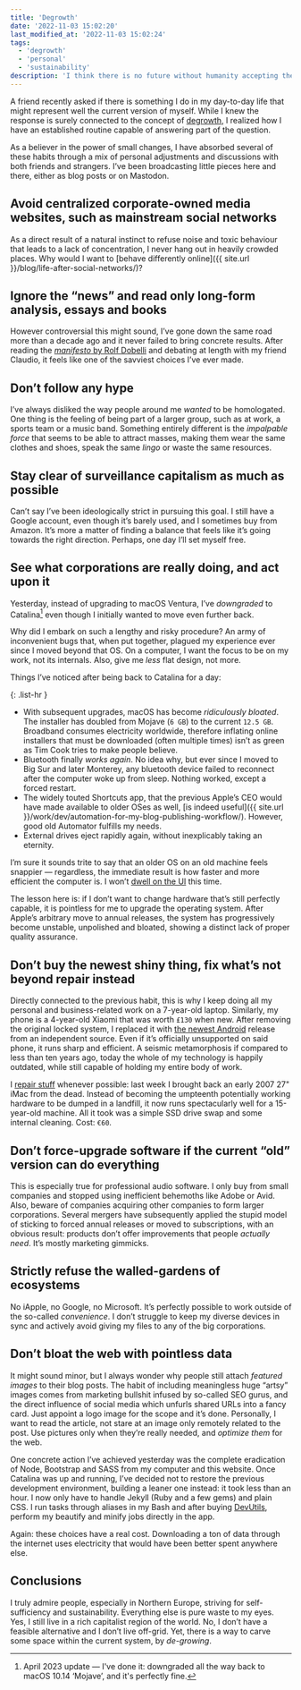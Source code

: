 ```yaml
---
title: 'Degrowth'
date: '2022-11-03 15:02:20'
last_modified_at: '2022-11-03 15:02:24'
tags:
  - 'degrowth'
  - 'personal'
  - 'sustainability'
description: 'I think there is no future without humanity accepting the fact that we need to face degrowth as a proper voluntary choice.'
---
```

A friend recently asked if there is something I do in my day-to-day life that might represent well the current version of myself. While I knew the response is surely connected to the concept of [degrowth](https://en.wikipedia.org/wiki/Degrowth), I realized how I have an established routine capable of answering part of the question.

As a believer in the power of small changes, I have absorbed several of these habits through a mix of personal adjustments and discussions with both friends and strangers. I’ve been broadcasting little pieces here and there, either as blog posts or on Mastodon.

## Avoid centralized corporate-owned media websites, such as mainstream social networks

As a direct result of a natural instinct to refuse noise and toxic behaviour that leads to a lack of concentration, I never hang out in heavily crowded places. Why would I want to [behave differently online]({{ site.url }}/blog/life-after-social-networks/)?

## Ignore the “news” and read only long-form analysis, essays and books

However controversial this might sound, I’ve gone down the same road more than a decade ago and it never failed to bring concrete results. After reading the [*manifesto* by Rolf Dobelli](https://www.amazon.com/gp/product/B07SD5TPP1/ref=x_gr_bb_amazon) and debating at length with my friend Claudio, it feels like one of the savviest choices I’ve ever made.

## Don’t follow any hype

I’ve always disliked the way people around me *wanted* to be homologated. One thing is the feeling of being part of a larger group, such as at work, a sports team or a music band. Something entirely different is the *impalpable force* that seems to be able to attract masses, making them wear the same clothes and shoes, speak the same *lingo* or waste the same resources.

## Stay clear of surveillance capitalism as much as possible

Can’t say I’ve been ideologically strict in pursuing this goal. I still have a Google account, even though it’s barely used, and I sometimes buy from Amazon. It’s more a matter of finding a balance that feels like it’s going towards the right direction. Perhaps, one day I’ll set myself free.

## See what corporations are really doing, and act upon it

Yesterday, instead of upgrading to macOS Ventura, I’ve *downgraded* to Catalina[^1]&nbsp;even though I initially wanted to move even further back.

Why did I embark on such a lengthy and risky procedure? An army of inconvenient bugs that, when put together, plagued my experience ever since I moved beyond that OS. On a computer, I want the focus to be on my work, not its internals. Also, give me *less* flat design, not more.

Things I’ve noticed after being back to Catalina for a day:

{: .list-hr }
- With subsequent upgrades, macOS has become *ridiculously bloated*. The installer has doubled from Mojave (`6 GB`) to the current `12.5 GB`. Broadband consumes electricity worldwide, therefore inflating online installers that must be downloaded (often multiple times) isn’t as green as Tim Cook tries to make people believe.
- Bluetooth finally *works again*. No idea why, but ever since I moved to Big Sur and later Monterey, any bluetooth device failed to reconnect after the computer woke up from sleep. Nothing worked, except a forced restart.
- The widely touted Shortcuts app, that the previous Apple’s CEO would have made available to older OSes as well, [is indeed useful]({{ site.url }}/work/dev/automation-for-my-blog-publishing-workflow/). However, good old Automator fulfills my needs.
- External drives eject rapidly again, without inexplicably taking an eternity.

I’m sure it sounds trite to say that an older OS on an old machine feels snappier — regardless, the immediate result is how faster and more efficient the computer is. I won’t [dwell on the UI](https://meyerweb.com/eric/thoughts/2023/04/04/ventura-vexations/#shortcut-stupidity) this time.

The lesson here is: if I don’t want to change hardware that’s still perfectly capable, it is pointless for me to upgrade the operating system. After Apple’s arbitrary move to annual releases, the system has progressively become unstable, unpolished and bloated, showing a distinct lack of proper quality assurance.

## Don’t buy the newest shiny thing, fix what’s not beyond repair instead

Directly connected to the previous habit, this is why I keep doing all my personal and business-related work on a 7-year-old laptop. Similarly, my phone is a 4-year-old Xiaomi that was worth `£130` when new. After removing the original locked system, I replaced it with [the newest Android](/blog/installing-android-13-on-an-unsupported-non-google-phone/) release from an independent source. Even if it’s officially unsupported on said phone, it runs sharp and efficient. A seismic metamorphosis if compared to less than ten years ago, today the whole of my technology is happily outdated, while still capable of holding my entire body of work. 

I [repair stuff](https://en.wikipedia.org/wiki/Right_to_repair) whenever possible: last week I brought back an early 2007 27" iMac from the dead. Instead of becoming the umpteenth potentially working hardware to be dumped in a landfill, it now runs spectacularly well for a 15-year-old machine. All it took was a simple SSD drive swap and some internal cleaning. Cost: `€60`.

## Don’t force-upgrade software if the current “old” version can do everything

This is especially true for professional audio software. I only buy from small companies and stopped using inefficient behemoths like Adobe or Avid. Also, beware of companies acquiring other companies to form larger corporations. Several mergers have subsequently applied the stupid model of sticking to forced annual releases or moved to subscriptions, with an obvious result: products don’t offer improvements that people *actually need*. It’s mostly marketing gimmicks.

## Strictly refuse the walled-gardens of ecosystems

No iApple, no Google, no Microsoft. It’s perfectly possible to work outside of the so-called *convenience*. I don’t struggle to keep my diverse devices in sync and actively avoid giving my files to any of the big corporations.

## Don’t bloat the web with pointless data

It might sound minor, but I always wonder why people still attach *featured images* to their blog posts. The habit of including meaningless huge “artsy” images comes from marketing bullshit infused by so-called SEO gurus, and the direct influence of social media which unfurls shared URLs into a fancy card. Just appoint a logo image for the scope and it’s done. Personally, I want to read the article, not stare at an image only remotely related to the post. Use pictures only when they’re really needed, and *optimize them* for the web.

One concrete action I’ve achieved yesterday was the complete eradication of Node, Bootstrap and SASS from my computer and this website. Once Catalina was up and running, I’ve decided not to restore the previous development environment, building a leaner one instead: it took less than an hour. I now only have to handle Jekyll (Ruby and a few gems) and plain CSS. I run tasks through aliases in my Bash and after buying [DevUtils](https://devutils.com/), perform my beautify and minify jobs directly in the app.

Again: these choices have a real cost. Downloading a ton of data through the internet uses electricity that would have been better spent anywhere else.

## Conclusions

I truly admire people, especially in Northern Europe, striving for self-sufficiency and sustainability. Everything else is pure waste to my eyes. Yes, I still live in a rich capitalist region of the world. No, I don’t have a feasible alternative and I don’t live off-grid. Yet, there is a way to carve some space within the current system, by *de-growing*.

[^1]: April 2023 update — I've done it: downgraded all the way back to macOS 10.14 ‘Mojave’, and it's perfectly fine.
